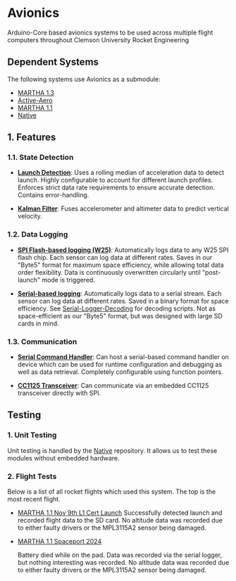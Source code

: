 # Avionics
 
Arduino-Core based avionics systems to be used across multiple flight computers throughout Clemson University Rocket Engineering

## Dependent Systems

The following systems use Avionics as a submodule:
- [MARTHA 1.3](https://github.com/CURocketEngineering/MARTHA-1.3)
- [Active-Aero](https://github.com/CURocketEngineering/Active-Aero)
- [MARTHA 1.1](https://github.com/CURocketEngineering/MARTHA-1.1)
- [Native](https://github.com/CURocketEngineering/Native)

## 1. Features

### 1.1. State Detection
- [**Launch Detection**](include/data_handling/LaunchPredictor.h):
Uses a rolling median of acceleration data to detect launch. Highly configurable to account for different launch profiles. Enforces strict
data rate requirements to ensure accurate detection. Contains error-handling.

- [**Kalman Filter**](include/kf-2d.h):
Fuses accelerometer and altimeter data to predict vertical velocity.

### 1.2. Data Logging
- [**SPI Flash-based logging (W25)**](include/data_handling/DataSaverSPI.h):
Automatically logs data to any W25 SPI flash chip.
Each sensor can log data at different rates.
Saves in our "Byte5" format for maximum space efficiency, 
while allowing total data order flexibility. Data is 
continuously overwritten circularly until "post-launch" mode is triggered.

- [**Serial-based logging**](include/data_handling/DataSaverSDSerial.h):
Automatically logs data to a serial stream.
Each sensor can log data at different rates.
Saved in a binary format for space efficiency.
See [Serial-Logger-Decoding](https://github.com/CURocketEngineering/Serial-Logger-Decoding) for decoding scripts. 
Not as space-efficient as our "Byte5" format, but was
designed with large SD cards in mind.

### 1.3. Communication
- [**Serial Command Handler**](include/UARTCommandHandler.h):
Can host a serial-based command handler on device which
can be used for runtime configuration and debugging as well as
data retrieval. Completely configurable using function pointers.

- [**CC1125 Transceiver**](include/CC1125.h):
Can communicate via an embedded CC1125 transceiver directly with SPI.




## Testing

### 1. Unit Testing

Unit testing is handled by the [Native](https://github.com/CURocketEngineering/Native) repository. It allows us
to test these modules without embedded hardware.

### 2. Flight Tests

Below is a list of all rocket flights which used this system.
The top is the most recent flight.

- [MARTHA 1.1 Nov 9th L1 Cert Launch](https://github.com/CURocketEngineering/MARTHA-1.1/releases/tag/v1.1.0)
    Successfully detected launch and recorded flight data to the SD card. No altitude data was recorded due to either faulty drivers or the MPL3115A2 sensor being damaged.

- [MARTHA 1.1 Spaceport 2024](https://github.com/CURocketEngineering/MARTHA-1.1/releases/tag/v1.0.0)

    Battery died while on the pad. Data was recorded via the serial logger, but nothing interesting was recorded. No altitude data was recorded due to either faulty drivers or the MPL3115A2 sensor being damaged.